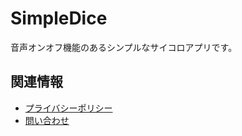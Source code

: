 # SimpleDice

音声オンオフ機能のあるシンプルなサイコロアプリです。

## 関連情報

- [プライバシーポリシー](PrivacyPolicy.html)
- [問い合わせ](InquiryForm.html)


